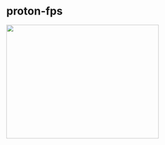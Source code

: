 # proton-fps


<img src="(https://github.com/dummmy1/proton-fps/blob/main/showcase/proton-fps.gif)https://github.com/dummmy1/proton-fps/blob/main/showcase/proton-fps.gif" width="400" height="300">
